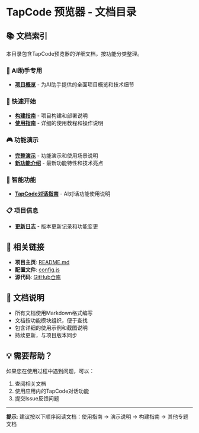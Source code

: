 # TapCode 预览器 - 文档目录

## 📚 文档索引

本目录包含TapCode预览器的详细文档，按功能分类整理。

### 🤖 AI助手专用
- **[项目概览](PROJECT_OVERVIEW.md)** - 为AI助手提供的全面项目概览和技术细节

### 🚀 快速开始
- **[构建指南](BUILD.md)** - 项目构建和部署说明
- **[使用指南](USAGE_GUIDE.md)** - 详细的使用教程和操作说明

### 🎮 功能演示
- **[完整演示](DEMO.md)** - 功能演示和使用场景说明
- **[新功能介绍](NEW_FEATURES.md)** - 最新功能特性和技术亮点

### 🤖 智能功能
- **[TapCode对话指南](TAPCODE_CHAT_GUIDE.md)** - AI对话功能使用说明

### 📋 项目信息
- **[更新日志](CHANGELOG.md)** - 版本更新记录和功能变更

## 🔗 相关链接

- **项目主页**: [README.md](../README.md)
- **配置文件**: [config.js](../config.js)
- **源代码**: [GitHub仓库](#)

## 📝 文档说明

- 所有文档使用Markdown格式编写
- 文档按功能模块组织，便于查找
- 包含详细的使用示例和截图说明
- 持续更新，与项目版本同步

## 💡 需要帮助？

如果您在使用过程中遇到问题，可以：

1. 查阅相关文档
2. 使用应用内的TapCode对话功能
3. 提交Issue反馈问题

---

**提示**: 建议按以下顺序阅读文档：使用指南 → 演示说明 → 构建指南 → 其他专题文档 